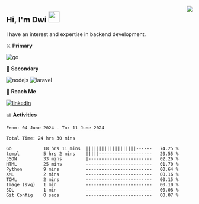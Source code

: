 [<img src="https://komarev.com/ghpvc/?username=masred&color=green&style=flat-square&label=Profile+Views" align="right">](github.com/masred)

## Hi, I'm Dwi <img src="https://raw.githubusercontent.com/MartinHeinz/MartinHeinz/master/wave.gif" width="30px">

I have an interest and expertise in backend development.

⚔️ **Primary**

![go](https://img.shields.io/badge/---?logo=go&label=Golang&style=social)

🔪 **Secondary**

![nodejs](https://img.shields.io/badge/---?logo=node.js&label=Node.js&style=social&logoColor=green)
![laravel](https://img.shields.io/badge/---?logo=laravel&label=Laravel&style=social)

🔗 **Reach Me**

[![linkedin](https://img.shields.io/badge/---?logo=linkedin&label=LinkedIn&style=social)](https://linkedin.com/in/dwifitriyanto)

📊 **Activities**

<!--START_SECTION:waka-->

```all_time
From: 04 June 2024 - To: 11 June 2024

Total Time: 24 hrs 30 mins

Go            18 hrs 11 mins  |||||||||||||||||||------   74.25 %
templ         5 hrs 2 mins    |||||--------------------   20.55 %
JSON          33 mins         |------------------------   02.26 %
HTML          25 mins         -------------------------   01.70 %
Python        9 mins          -------------------------   00.64 %
XML           2 mins          -------------------------   00.16 %
TOML          2 mins          -------------------------   00.15 %
Image (svg)   1 min           -------------------------   00.10 %
SQL           1 min           -------------------------   00.08 %
Git Config    0 secs          -------------------------   00.07 %
```

<!--END_SECTION:waka-->
